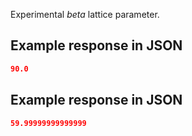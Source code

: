 Experimental *beta* lattice parameter.







## Example response in JSON

```json
90.0
```

## Example response in JSON

```json
59.99999999999999
```

